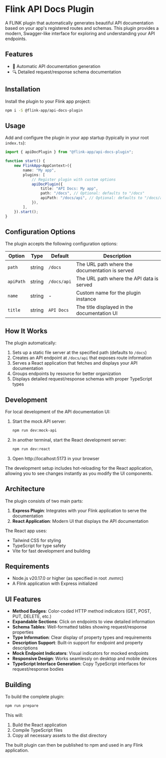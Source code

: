 # Flink API Docs Plugin

A FLINK plugin that automatically generates beautiful API documentation based on your app's registered routes and schemas. This plugin provides a modern, Swagger-like interface for exploring and understanding your API endpoints.

## Features

-   🚀 Automatic API documentation generation
-   🔍 Detailed request/response schema documentation

## Installation

Install the plugin to your Flink app project:

```bash
npm i -S @flink-app/api-docs-plugin
```

## Usage

Add and configure the plugin in your app startup (typically in your root `index.ts`):

```typescript
import { apiDocPlugin } from "@flink-app/api-docs-plugin";

function start() {
    new FlinkApp<AppContext>({
        name: "My app",
        plugins: [
            // Register plugin with custom options
            apiDocPlugin({
                title: "API Docs: My app",
                path: "/docs", // Optional: defaults to "/docs"
                apiPath: "/docs/api", // Optional: defaults to "/docs/api"
            }),
        ],
    }).start();
}
```

## Configuration Options

The plugin accepts the following configuration options:

| Option        | Type    | Default     | Description                                    |
| ------------- | ------- | ----------- | ---------------------------------------------- |
| `path`        | string  | `/docs`     | The URL path where the documentation is served |
| `apiPath`     | string  | `/docs/api` | The URL path where the API data is served      |
| `name`        | string  | -           | Custom name for the plugin instance            |
| `title`       | string  | `API Docs`  | The title displayed in the documentation UI    |



## How It Works

The plugin automatically:

1. Sets up a static file server at the specified path (defaults to `/docs`)
2. Creates an API endpoint at `/docs/api` that exposes route information
3. Serves a React application that fetches and displays your API documentation
4. Groups endpoints by resource for better organization
5. Displays detailed request/response schemas with proper TypeScript types

## Development

For local development of the API documentation UI:

1. Start the mock API server:

    ```bash
    npm run dev:mock-api
    ```

2. In another terminal, start the React development server:

    ```bash
    npm run dev:react
    ```

3. Open http://localhost:5173 in your browser

The development setup includes hot-reloading for the React application, allowing you to see changes instantly as you modify the UI components.

## Architecture

The plugin consists of two main parts:

1. **Express Plugin**: Integrates with your Flink application to serve the documentation
2. **React Application**: Modern UI that displays the API documentation

The React app uses:

-   Tailwind CSS for styling
-   TypeScript for type safety
-   Vite for fast development and building

## Requirements

-   Node.js v20.17.0 or higher (as specified in root .nvmrc)
-   A Flink application with Express initialized

## UI Features

-   **Method Badges**: Color-coded HTTP method indicators (GET, POST, PUT, DELETE, etc.)
-   **Expandable Sections**: Click on endpoints to view detailed information
-   **Schema Tables**: Well-formatted tables showing request/response properties
-   **Type Information**: Clear display of property types and requirements
-   **Description Support**: Built-in support for endpoint and property descriptions
-   **Mock Endpoint Indicators**: Visual indicators for mocked endpoints
-   **Responsive Design**: Works seamlessly on desktop and mobile devices
-   **TypeScript Interface Generation**: Copy TypeScript interfaces for request/response bodies

## Building

To build the complete plugin:

```bash
npm run prepare
```

This will:

1. Build the React application
2. Compile TypeScript files
3. Copy all necessary assets to the dist directory

The built plugin can then be published to npm and used in any Flink application.
